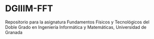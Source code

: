 # DGIIIM-FFT
Repositorio para la asignatura Fundamentos Físicos y Tecnológicos del Doble Grado en Ingeniería Informática y Matemáticas, Universidad de Granada
